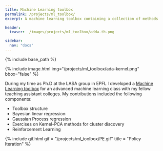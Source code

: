 ```yaml
---
title: Machine Learning toolbox
permalink: /projects/ml_toolbox/
excerpt: A machine learning toolbox containing a collection of methods (classification, regression, projection, reinforcement learning)

header:
  teaser:  /images/projects/ml_toolbox/adda-th.png

sidebar:
  nav: "docs"
---
```


{% include base_path %}


{% include image.html
           img="/projects/ml_toolbox/ada-kernel.png"
           bbox="false"
%}

During my time as Ph.D at the LASA group in EPFL I developed a [Machine Learning toolbox](https://github.com/epfl-lasa/ML_toolbox)
for an advanced machine learning class with my fellow teaching assistant colleges. My contributions included the
following components:

* Toolbox structure
* Bayesian linear regression
* Gaussian Process regression
* Exercises on Kernel-PCA methods for cluster discovery
* Reinforcement Learning


{% include gif.html
          gif   = "/projects/ml_toolbox/PE.gif"
          title = "Policy Iteration"
%}

